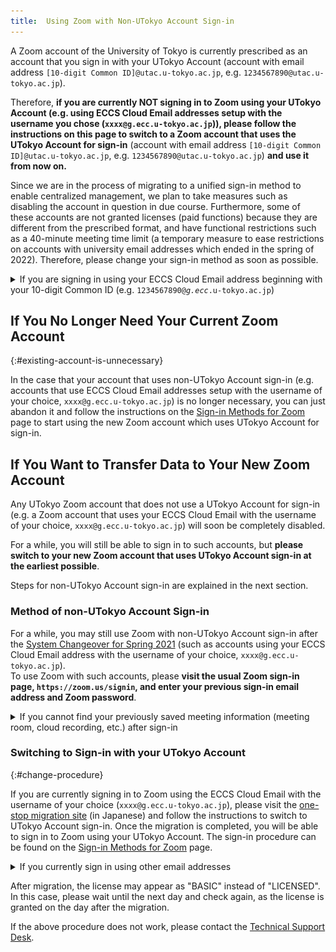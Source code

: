 ```yaml
---
title:  Using Zoom with Non-UTokyo Account Sign-in
---
```

<!-- ↑”Signing in to Zoom”の記事内で、本記事を参照している箇所あり。本記事のタイトルを変更する場合は、そちらにも変更を反映することが必要。-->

A Zoom account of the University of Tokyo is currently prescribed as an account that you sign in with your UTokyo Account (account with email address `[10-digit Common ID]@utac.u-tokyo.ac.jp`, e.g. `1234567890@utac.u-tokyo.ac.jp`).

Therefore, **if you are currently NOT signing in to Zoom using your UTokyo Account (e.g. using ECCS Cloud Email addresses setup with the username you chose (`xxxx@g.ecc.u-tokyo.ac.jp`)), please follow the instructions on this page to switch to a Zoom account that uses the UTokyo Account for sign-in** (account with email address `[10-digit Common ID]@utac.u-tokyo.ac.jp`, e.g. `1234567890@utac.u-tokyo.ac.jp`) **and use it from now on.**

Since we are in the process of migrating to a unified sign-in method to enable centralized management, we plan to take measures such as disabling the account in question in due course. Furthermore, some of these accounts are not granted licenses (paid functions) because they are different from the prescribed format, and have functional restrictions such as a 40-minute meeting time limit (a temporary measure to ease restrictions on accounts with university email addresses which ended in the spring of 2022). Therefore, please change your sign-in method as soon as possible.

<details>
    <summary>If you are signing in using your ECCS Cloud Email address beginning with your 10-digit Common ID (e.g. <code>1234567890@<em>g.ecc</em>.u-tokyo.ac.jp</code>)</summary>
    Your Zoom account sign-in email address, e.g. <code>1234567890@<em>g.ecc</em>.u-tokyo.ac.jp</code>, should have automatically changed to <code>1234567890@<em>utac</em>.u-tokyo.ac.jp</code> in the <a href="/en/change2021s/">System Changeover for Spring 2021</a>. Sign-in with the changed email address should already be recognized as a UTokyo Account sign-in. Therefore, the below manual changes are not necessary.   
    However, if you have manually created a new Zoom account using <code>1234567890@<em>g.ecc</em>.u-tokyo.ac.jp</code> as the sign-in email address after the System Changeover, the system will no longer let you sign in with it. Please follow the steps below to switch to an account that uses your UTokyo Account for sign-in.
</details>

## If You No Longer Need Your Current Zoom Account
{:#existing-account-is-unnecessary}

In the case that your account that uses non-UTokyo Account sign-in (e.g. accounts that use ECCS Cloud Email addresses setup with the username of your choice, `xxxx@g.ecc.u-tokyo.ac.jp`) is no longer necessary, you can just abandon it and follow the instructions on the [Sign-in Methods for Zoom](/en/zoom/zoom_signin.html) page to start using the new Zoom account which uses UTokyo Account for sign-in.

<!--
The administrator will help delete your old account. Please submit the [UTokyo Zoom Unnecessary Account Declaration Form](https://forms.office.com/Pages/ResponsePage.aspx?id=T6978HAr10eaAgh1yvlMhHUY5ws7h1xGr9koV-KGC8RUNTBGSjJPN0ZWN0RIVFI2TVZZODZNT0xRRy4u).
-->

## If You Want to Transfer Data to Your New Zoom Account 

Any UTokyo Zoom account that does not use a UTokyo Account for sign-in (e.g. a Zoom account that uses your ECCS Cloud Email with the username of your choice, `xxxx@g.ecc.u-tokyo.ac.jp`) will soon be completely disabled. 

For a while, you will still be able to sign in to such accounts, but **please switch to your new Zoom account that uses UTokyo Account sign-in at the earliest possible**.

Steps for non-UTokyo Account sign-in are explained in the next section.

### Method of non-UTokyo Account Sign-in

For a while, you may still use Zoom with non-UTokyo Account sign-in after the [System Changeover for Spring 2021](/en/change2021s/) (such as accounts using your ECCS Cloud Email address with the username of your choice, `xxxx@g.ecc.u-tokyo.ac.jp`).   
To use Zoom with such accounts, please **visit the usual Zoom sign-in page, `https://zoom.us/signin`, and enter your previous sign-in email address and Zoom password**.
<details>
    <summary>If you cannot find your previously saved meeting information (meeting room, cloud recording, etc.) after sign-in </summary>
    This occurs when you use the new sign-in method instead of the aforementioned method for UTokyo Accounts. When you use the new sign-in method, a new Zoom account for UTokyo Account sign-in is automatically created, and you will be signed into this new account. You are not seeing your previously saved meeting information because the new account does not inherit the previous account's data.   
    To access your previous data, sign out of the new account, go to the usual Zoom sign-in page at <a href="https://zoom.us/signin">https://zoom.us/signin</a>, and sign in using the previous sign-in email address and Zoom password. </details>


### Switching to Sign-in with your UTokyo Account
{:#change-procedure}

If you are currently signing in to Zoom using the ECCS Cloud Email with the username of your choice (`xxxx@g.ecc.u-tokyo.ac.jp`), please visit the [one-stop migration site](https://sites.google.com/g.ecc.u-tokyo.ac.jp/utelecon-zoom-checker/home) (in Japanese) and follow the instructions to switch to UTokyo Account sign-in. Once the migration is completed, you will be able to sign in to Zoom using your UTokyo Account. The sign-in procedure can be found on the [Sign-in Methods for Zoom](/en/zoom/zoom_signin) page.   

<details>
    <summary>If you currently sign in using other email addresses</summary>
    If you currently sign in using (1) an ECCS Cloud Email address that begins with your 10-digit Common ID (e.g. <code>1234567890@g.ecc.u-tokyo.ac.jp</code>), or (2) an email address other than your ECCS Cloud Email address, please follow the instructions below to manually switch to sign-in using your UTokyo Account.
    <ol>
        <li>
            Access the <a href="https://zoom.us/profile">Zoom profile page</a> (sign in if necessary), and click “Edit” next to “Sign-in Email”. 
            <img src="image/zoom-signinaddress_en.png">
        </li>
        <li>
            Enter <code>[10-digit Common ID]@utac.u-tokyo.ac.jp</code> (e.g. <code>1234567890@<em>utac</em>.u-tokyo.ac.jp</code>) as your new sign-in email address. 
            <img src="image/zoom_address_confirm_en.png">
            <details>
                <summary>If you see the message "The email address "1234567890@utac.u-tokyo.ac.jp" is already in use"</summary>
                An account using <code>1234567890@utac.u-tokyo.ac.jp</code> already exists. This account needs to be deleted. 
                Please fill out and submit the <a href="https://forms.office.com/Pages/ResponsePage.aspx?id=T6978HAr10eaAgh1yvlMhHUY5ws7h1xGr9koV-KGC8RUOUJaRDVGUEdDVERDNVozSUw1WEJTSE9ONi4u">Zoom Account Delete Request Form</a>. 
                After you receive an email confirming that deletion is completed, restart from step 1 to change your sign-in email address. 
            </details>
        </li>
        <li> An email will be sent to your ECCS Cloud Email to confirm your sign-in email address change. Click the confirmation button in the email. 
          <div>* Although a message will be displayed indicating that an email will be sent to <code>1234567890@<em>utac</em>.u-tokyo.ac.jp</code> which you entered in the above procedure, emails sent to this email address will be forwarded to your ECCS Cloud Email <code>@<em>g.ecc</em>.u-tokyo.ac.jp</code>. Therefore, please log in to the ECCS Cloud Email to receive it.</div>
        </li>
        <li> Access your <a href="https://zoom.us/profile">Zoom profile page</a> again and click the profile picture in the top right corner (the profile picture is either a default human icon or a picture you added earlier). Click “SIGN OUT” to sign out of Zoom. </li>
        <li> 
            Access the UTokyo Zoom page, <a href="https://u-tokyo-ac-jp.zoom.us/">https://u-tokyo-ac-jp.zoom.us/</a>, press “Config”, and sign in with your UTokyo Account. 
            (This is the same procedure as described in the <a href="/en/zoom/signin#browser">Signing in from the UTokyo Account Zoom Webpage section on the Sign-in Methods for Zoom page</a>.)
            <img src="./zoom-signin.png">
            <details>
                <summary>If you see the message "Confirm your email address” right after you sign in </summary>
                <img src="image/zoom_sso_update_email.png">
                You need to perform email confirmation to switch to UTokyo Account sign-in. 
                Click the “Confirm your email address” button, and wait for an email to be sent to your ECCS Cloud Email. 
                Follow the instructions in the received email. 
                <small style="display: block">* Although you will be asked to confirm the email address of <code>1234567890@<em>utac</em>.u-tokyo.ac.jp</code>, emails sent to this email address will be forwarded to your ECCS Cloud Email <code>@<em>g.ecc</em>.u-tokyo.ac.jp</code>. Therefore, please log in to your ECCS Cloud Email to check the confirmation email.</small>
            </details>
        </li>
        <li>
            After signing in, if you see your Common ID after clicking the icon in the top right corner of the Zoom settings page (a human silhouette or a profile picture that you have set up), you have successfully signed into Zoom with your UTokyo account.
        </li>
    </ol>
</details>

After migration, the license may appear as "BASIC" instead of "LICENSED". In this case, please wait until the next day and check again, as the license is granted on the day after the migration.

If the above procedure does not work, please contact the [Technical Support Desk](/en/support/).  

